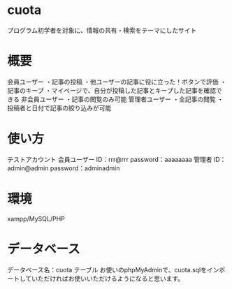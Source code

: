 # cuota
プログラム初学者を対象に、情報の共有・検索をテーマにしたサイト
# 概要
会員ユーザー
・記事の投稿
・他ユーザーの記事に役に立った！ボタンで評価
・記事のキープ
・マイページで、自分が投稿した記事とキープした記事を確認できる
非会員ユーザー
・記事の閲覧のみ可能
管理者ユーザー
・全記事の閲覧
・投稿者と日付で記事の絞り込みが可能
# 使い方
テストアカウント
会員ユーザー
ID：rrr@rrr
password：aaaaaaaa
管理者
ID：admin@admin
password：adminadmin
# 環境
xampp/MySQL/PHP
# データベース
データベース名：cuota
テーブル
お使いのphpMyAdminで、cuota.sqlをインポートしていただければお使いいただけるようになると思います。
